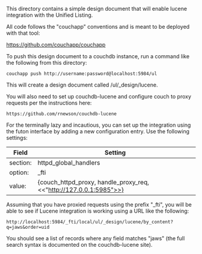 This directory contains a simple design document that will enable lucene integration with the Unified Listing.

All code follows the "couchapp" conventions and is meant to be deployed with that tool:

https://github.com/couchapp/couchapp

To push this design document to a couchdb instance, run a command like the following from this directory:

    couchapp push http://username:password@localhost:5984/ul

This will create a design document called /ul/_design/lucene.

You will also need to set up couchdb-lucene and configure couch to proxy requests per the instructions here:

    https://github.com/rnewson/couchdb-lucene

For the terminally lazy and incautious, you can set up the integration using the futon interface by adding a new
configuration entry.  Use the following settings:

|Field|Setting|
| --- | --- |
| section: | httpd_global_handlers |
| option: | \_fti |
| value: | {couch_httpd_proxy, handle_proxy_req, <<"http://127.0.0.1:5985">>} |


Assuming that you have proxied requests using the prefix "_fti", you will be able to see if Lucene integration is working using a URL like the following:

    http://localhost:5984/_fti/local/ul/_design/lucene/by_content?q=jaws&order=uid

You should see a list of records where any field matches "jaws" (the full search syntax is documented on the couchdb-lucene site).